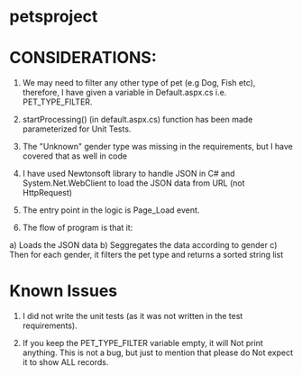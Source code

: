 # petsproject

CONSIDERATIONS:
=================
1) We may need to filter any other type of pet  (e.g Dog, Fish etc), therefore, I have given a variable in Default.aspx.cs i.e. PET_TYPE_FILTER. 

2) startProcessing() (in default.aspx.cs) function has been made parameterized for Unit Tests.

3) The "Unknown" gender type was missing in the requirements, but I have covered that as well in code

4) I have used Newtonsoft library to handle JSON in C# and System.Net.WebClient to load the JSON data from URL (not HttpRequest)

5) The entry point in the logic is Page_Load event.

5) The flow of program is that it:

a) Loads the JSON data
b) Seggregates the data according to gender
c) Then for each gender, it filters the pet type and returns a sorted string list


Known Issues
==============
1) I did not write the unit tests (as it was not written in the test requirements).

2) If you keep the PET_TYPE_FILTER variable empty, it will Not print anything. This is not a bug, but just to mention that please do Not expect it to show ALL records.
